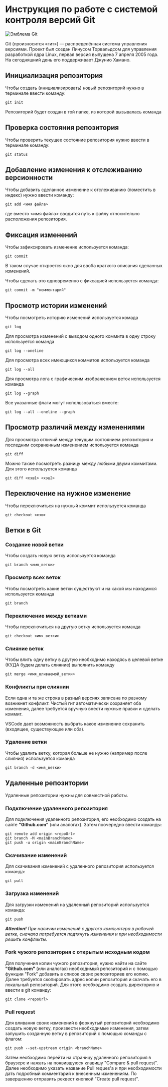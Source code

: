 # **Инструкция по работе с системой контроля версий Git**

![Эмблема Git](git.jpg)

Git (произносится «гит») — распределённая система управления версиями. Проект был создан Линусом Торвальдсом для управления разработкой ядра Linux, первая версия выпущена 7 апреля 2005 года. На сегодняшний день его поддерживает Джунио Хамано.

## Инициализация репозитория

Чтобы создать (инициализировать) новый репозиторий нужно в терминале ввести команду:

    git init

Репозиторий будет создан в той папке, из которой вызывалась команда

## Проверка состояния репозитория

Чтобы проверить текущее состояние репозитория нужно ввести в терминале команду:

    git status

## Добавление изменения к отслеживанию версионности

Чтобы добавить сделанное изменение к отслеживанию (поместить в индекс) нужно ввести команду:

    git add <имя файла>

где вместо <имя файла> вводится путь к файлу относительно расположения репозитория.

## Фиксация изменений

Чтобы зафиксировать изменение используется команда:

    git commit

В таком случае откроется окно для ввоба краткого описания сделанных изменений.

Чтобы сделать это одновременно с фиксацией используется команда:

    git commit -m "комментарий"

## Просмотр истории изменений

Чтобы посмотреть историю изменений используется комада

    git log

Для просмотра изменений с выводом одного коммита в одну строку используется команда

    git log --oneline

Для просмотра всех имеющихся коммитов используется команда

    git log --all

Для просмотра лога с графическим изображением веток используется команда

    git log --graph

Все указанные флаги могут использоваться вместе:

    git log --all --oneline --graph

## Просмотр различий между изменениями

Для просмотра отличий между текущим состоянием репозитория и последним сохраненным изменением используется команда

    git diff

Можно также посмотреть разницу между любыми двуми коммитами. Для этого используется команда

    git diff <хэш1> <хэш2>

## Переключение на нужное изменение

Чтобы переключиться на нужный коммит используется команда

    git checkout <хэш>

## Ветки в Git

### Создание новой ветки

Чтобы создать новую ветку используется команда

    git branch <имя_ветки>

### Просмотр всех веток

Чтобы посмотреть какие ветки существуют и на какой мы находимся используется команда

    git branch

### Переключение между ветками

Чтобы переключиться на другую ветку используется команда

    git checkout <имя_ветки>

### Слияние веток

Чтобы влить одну ветку в другую необходимо находясь в целевой ветке (КУДА будем делать слияние) выполнить команду

    git merge <имя_вливаемой_ветки>

### Конфликты при слиянии

Если одна и та же строка в разный версиях записана по разному возникнет конфликт.
Чистый гит автоматически сохраняет оба изменения, далее требуется вручную внести нужные правки и сделать коммит.

VSСode дает возможность выбрать какое изменение сохранить (входящее, существующее или оба).

### Удаление ветки

Чтобы удалить ветку, которая больше не нужно (например после слияния) используется команда

    git branch -d <имя_ветки>

## Удаленные репозитории

Удаленные репозитории нужны для совместной работы.

### Подключение удаленного репозитория

Для подключения удаленного репозитория, его необходимо создать на сайте **"Github.com"** (или аналогах). Затем поочередно ввести команды:

    git remote add origin <repoUrl>
    git branch -M <mainBranchName>
    git push -u origin <mainBranchName>

### Скачивание изменений 

Для скачивания изменений с удаленного репозитория используется команда:

    git pull

### Загрузка изменений

Для загрузки изменений на удаленный репозиторий используется команда:

    git push

*__Attention!__ При наличии изменений с другого компьютера в рабочей ветке, сначала потребуется подтянуть изменения и при необходимости решить конфликты.*

### Fork чужого репозитория с открытым исходным кодом

Для получения копии чужого репозитория, нужно найти на сайте **"Github.com"** (или аналогах) необходимый репозиторий и с помощью функции "Fork" добавить в список своих репозиториев его копию. Далее требуется скопировать адрес копии репозитория и скачать его в локальный репозиторий. Для этого необходимо создать директорию и ввести в git команду:

    git clone <repoUrl>

### Pull request

Для вливания своих изменений в форкнутый репозиторий необходимо создать новую ветку, произвести необходимые изменения, затем запушить созданную ветку в репозиторий с помощью команды с флагом:

    git push --set-upstream origin <branchName>

Затем необходимо перейти на страницу удаленного репозитория в браузере и нажать на появившуюся клавишу "Compare & pull request". Далее необходимо указать название Pull reques'а и при необходимости дать подробный комментарий к внесенным изменениям. По завершению отправить реквест кнопкой "Create pull request".
